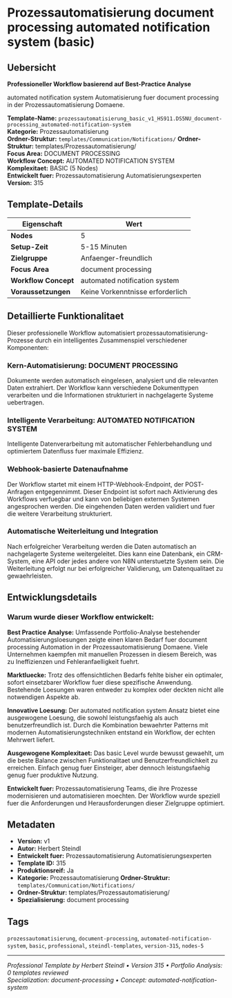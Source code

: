 # Prozessautomatisierung document processing automated notification system (basic)

## Uebersicht

**Professioneller Workflow basierend auf Best-Practice Analyse**

automated notification system Automatisierung fuer document processing in der Prozessautomatisierung Domaene.

**Template-Name:** `prozessautomatisierung_basic_v1_HS911.DS5NU_document-processing_automated-notification-system`  
**Kategorie:** Prozessautomatisierung  
**Ordner-Struktur:** `templates/Communication/Notifications/`
**Ordner-Struktur:** templates/Prozessautomatisierung/  
**Focus Area:** DOCUMENT PROCESSING  
**Workflow Concept:** AUTOMATED NOTIFICATION SYSTEM  
**Komplexitaet:** BASIC (5 Nodes)  
**Entwickelt fuer:** Prozessautomatisierung Automatisierungsexperten  
**Version:** 315

## Template-Details

| **Eigenschaft** | **Wert** |
|------------------|----------|
| **Nodes** | 5 |
| **Setup-Zeit** | 5-15 Minuten |
| **Zielgruppe** | Anfaenger-freundlich |
| **Focus Area** | document processing |
| **Workflow Concept** | automated notification system |
| **Voraussetzungen** | Keine Vorkenntnisse erforderlich |

## Detaillierte Funktionalitaet

Dieser professionelle Workflow automatisiert prozessautomatisierung-Prozesse durch ein intelligentes Zusammenspiel verschiedener Komponenten:

### Kern-Automatisierung: DOCUMENT PROCESSING
Dokumente werden automatisch eingelesen, analysiert und die relevanten Daten extrahiert. Der Workflow kann verschiedene Dokumenttypen verarbeiten und die Informationen strukturiert in nachgelagerte Systeme uebertragen.

### Intelligente Verarbeitung: AUTOMATED NOTIFICATION SYSTEM
Intelligente Datenverarbeitung mit automatischer Fehlerbehandlung und optimiertem Datenfluss fuer maximale Effizienz.

### Webhook-basierte Datenaufnahme
Der Workflow startet mit einem HTTP-Webhook-Endpoint, der POST-Anfragen entgegennimmt. Dieser Endpoint ist sofort nach Aktivierung des Workflows verfuegbar und kann von beliebigen externen Systemen angesprochen werden. Die eingehenden Daten werden validiert und fuer die weitere Verarbeitung strukturiert.

### Automatische Weiterleitung und Integration
Nach erfolgreicher Verarbeitung werden die Daten automatisch an nachgelagerte Systeme weitergeleitet. Dies kann eine Datenbank, ein CRM-System, eine API oder jedes andere von N8N unterstuetzte System sein. Die Weiterleitung erfolgt nur bei erfolgreicher Validierung, um Datenqualitaet zu gewaehrleisten.





## Entwicklungsdetails

### Warum wurde dieser Workflow entwickelt:

**Best Practice Analyse:** Umfassende Portfolio-Analyse bestehender Automatisierungsloesungen zeigte einen klaren Bedarf fuer document processing Automation in der Prozessautomatisierung Domaene. Viele Unternehmen kaempfen mit manuellen Prozessen in diesem Bereich, was zu Ineffizienzen und Fehleranfaelligkeit fuehrt.

**Marktluecke:** Trotz des offensichtlichen Bedarfs fehlte bisher ein optimaler, sofort einsetzbarer Workflow fuer diese spezifische Anwendung. Bestehende Loesungen waren entweder zu komplex oder deckten nicht alle notwendigen Aspekte ab.

**Innovative Loesung:** Der automated notification system Ansatz bietet eine ausgewogene Loesung, die sowohl leistungsfaehig als auch benutzerfreundlich ist. Durch die Kombination bewaehrter Patterns mit modernen Automatisierungstechniken entstand ein Workflow, der echten Mehrwert liefert.

**Ausgewogene Komplexitaet:** Das basic Level wurde bewusst gewaehlt, um die beste Balance zwischen Funktionalitaet und Benutzerfreundlichkeit zu erreichen. Einfach genug fuer Einsteiger, aber dennoch leistungsfaehig genug fuer produktive Nutzung.

**Entwickelt fuer:** Prozessautomatisierung Teams, die ihre Prozesse modernisieren und automatisieren moechten. Der Workflow wurde speziell fuer die Anforderungen und Herausforderungen dieser Zielgruppe optimiert.

## Metadaten

- **Version:** v1
- **Autor:** Herbert Steindl
- **Entwickelt fuer:** Prozessautomatisierung Automatisierungsexperten
- **Template ID:** 315
- **Produktionsreif:** Ja
- **Kategorie:** Prozessautomatisierung
**Ordner-Struktur:** `templates/Communication/Notifications/`
- **Ordner-Struktur:** templates/Prozessautomatisierung/
- **Spezialisierung:** document processing

## Tags

`prozessautomatisierung`, `document-processing`, `automated-notification-system`, `basic`, `professional`, `steindl-templates`, `version-315`, `nodes-5`

---

*Professional Template by Herbert Steindl • Version 315 • Portfolio Analysis: 0 templates reviewed*  
*Specialization: document-processing • Concept: automated-notification-system*